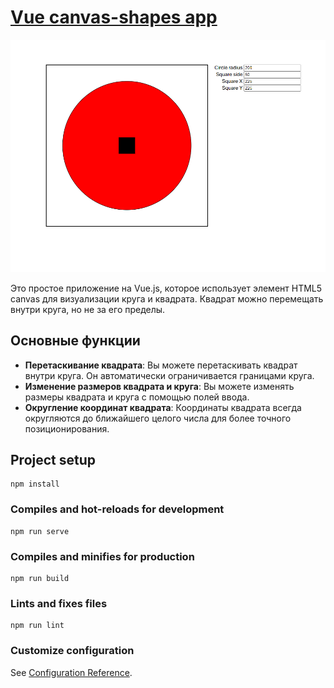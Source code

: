 # <a href="https://dd-frontman.github.io/canvas-shapes/" target="_blank">Vue canvas-shapes app</a>


![app-preview](src/assets/img.png)

Это простое приложение на Vue.js, которое использует элемент HTML5 canvas для визуализации круга и квадрата. Квадрат можно перемещать внутри круга, но не за его пределы.

## Основные функции

- **Перетаскивание квадрата**: Вы можете перетаскивать квадрат внутри круга. Он автоматически ограничивается границами круга.
- **Изменение размеров квадрата и круга**: Вы можете изменять размеры квадрата и круга с помощью полей ввода.
- **Округление координат квадрата**: Координаты квадрата всегда округляются до ближайшего целого числа для более точного позиционирования.

## Project setup
```
npm install
```

### Compiles and hot-reloads for development
```
npm run serve
```

### Compiles and minifies for production
```
npm run build
```

### Lints and fixes files
```
npm run lint
```

### Customize configuration
See [Configuration Reference](https://cli.vuejs.org/config/).
